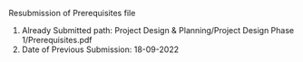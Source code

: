 Resubmission of Prerequisites file

1) Already Submitted path: Project Design & Planning/Project Design Phase 1/Prerequisites.pdf
2) Date of Previous Submission: 18-09-2022

